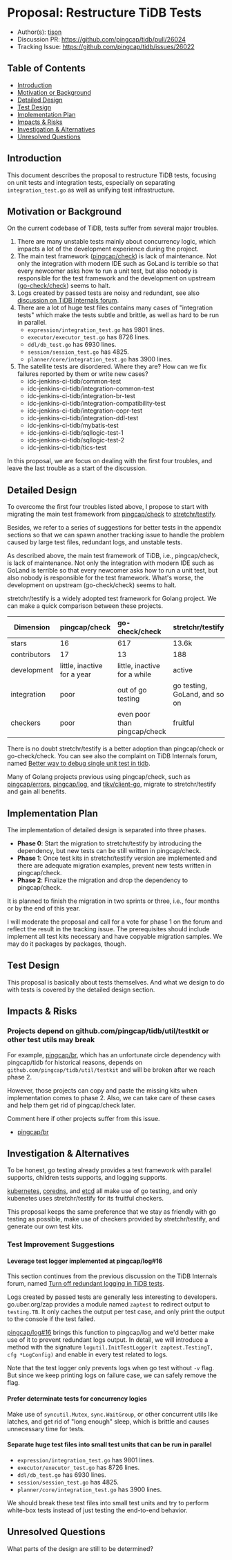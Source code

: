 # Proposal: Restructure TiDB Tests

- Author(s): [tison](http://github.com/tisonkun)
- Discussion PR: https://github.com/pingcap/tidb/pull/26024
- Tracking Issue: https://github.com/pingcap/tidb/issues/26022

## Table of Contents

* [Introduction](#introduction)
* [Motivation or Background](#motivation-or-background)
* [Detailed Design](#detailed-design)
* [Test Design](#test-design)
* [Implementation Plan](#implementation-plan)
* [Impacts & Risks](#impacts--risks)
* [Investigation & Alternatives](#investigation--alternatives)
* [Unresolved Questions](#unresolved-questions)

## Introduction

This document describes the proposal to restructure TiDB tests, focusing on unit tests and integration tests, especially on separating `integration_test.go` as well as unifying test infrastructure.

## Motivation or Background

On the current codebase of TiDB, tests suffer from several major troubles.

1. There are many unstable tests mainly about concurrency logic, which impacts a lot of the development experience during the project.
2. The main test framework ([pingcap/check](http://github.com/pingcap/check)) is lack of maintenance. Not only the integration with modern IDE such as GoLand is terrible so that every newcomer asks how to run a unit test, but also nobody is responsible for the test framework and the development on upstream ([go-check/check](https://github.com/go-check/check)) seems to halt.
3. Logs created by passed tests are noisy and redundant, see also [discussion on TiDB Internals forum](https://internals.tidb.io/t/topic/48).
4. There are a lot of huge test files contains many cases of "integration tests" which make the tests subtle and brittle, as well as hard to be run in parallel.
    * `expression/integration_test.go` has 9801 lines.
    * `executor/executor_test.go` has 8726 lines.
    * `ddl/db_test.go` has 6930 lines.
    * `session/session_test.go` has 4825.
    * `planner/core/integration_test.go` has 3900 lines.
5. The satellite tests are disordered. Where they are? How can we fix failures reported by them or write new cases?
    * idc-jenkins-ci-tidb/common-test
    * idc-jenkins-ci-tidb/integration-common-test 
    * idc-jenkins-ci-tidb/integration-br-test
    * idc-jenkins-ci-tidb/integration-compatibility-test
    * idc-jenkins-ci-tidb/integration-copr-test
    * idc-jenkins-ci-tidb/integration-ddl-test
    * idc-jenkins-ci-tidb/mybatis-test
    * idc-jenkins-ci-tidb/sqllogic-test-1
    * idc-jenkins-ci-tidb/sqllogic-test-2
    * idc-jenkins-ci-tidb/tics-test

In this proposal, we are focus on dealing with the first four troubles, and leave the last trouble as a start of the discussion.

## Detailed Design

To overcome the first four troubles listed above, I propose to start with migrating the main test framework from [pingcap/check](http://github.com/pingcap/check) to [stretchr/testify](https://github.com/stretchr/testify).

Besides, we refer to a series of suggestions for better tests in the appendix sections so that we can spawn another tracking issue to handle the problem caused by large test files, redundant logs, and unstable tests.

As described above, the main test framework of TiDB, i.e., pingcap/check, is lack of maintenance. Not only the integration with modern IDE such as GoLand is terrible so that every newcomer asks how to run a unit test, but also nobody is responsible for the test framework. What's worse, the development on upstream (go-check/check) seems to halt.

stretchr/testify is a widely adopted test framework for Golang project. We can make a quick comparison between these projects.

| Dimension    | pingcap/check               | go-check/check               | stretchr/testify              |
| ------------ | :-------------------------- | :--------------------------- | :---------------------------- |
| stars        | 16                          | 617                          | 13.6k                         |
| contributors | 17                          | 13                           | 188                           |
| development  | little, inactive for a year | little, inactive for a while | active                        |
| integration  | poor                        | out of go testing            | go testing, GoLand, and so on |
| checkers     | poor                        | even poor than pingcap/check | fruitful                      |

There is no doubt stretchr/testify is a better adoption than pingcap/check or go-check/check. You can see also the complaint on TiDB Internals forum, named [Better way to debug single unit test in tidb](https://internals.tidb.io/t/topic/141).

Many of Golang projects previous using pingcap/check, such as [pingcap/errors](https://github.com/pingcap/errors), [pingcap/log](https://github.com/pingcap/log), and [tikv/client-go](https://github.com/tikv/client-go), migrate to stretchr/testify and gain all benefits.

## Implementation Plan

The implementation of detailed design is separated into three phases.

* **Phase 0**: Start the migration to stretchr/testify by introducing the dependency, but new tests can be still written in pingcap/check.
* **Phase 1**: Once test kits in stretchr/testify version are implemented and there are adequate migration examples, prevent new tests written in pingcap/check.
* **Phase 2**: Finalize the migration and drop the dependency to pingcap/check.

It is planned to finish the migration in two sprints or three, i.e., four months or by the end of this year.

I will moderate the proposal and call for a vote for phase 1 on the forum and reflect the result in the tracking issue. The prerequisites should include implement all test kits necessary and have copyable migration samples. We may do it packages by packages, though.

## Test Design

This proposal is basically about tests themselves. And what we design to do with tests is covered by the detailed design section.

## Impacts & Risks

### Projects depend on github.com/pingcap/tidb/util/testkit or other test utils may break

For example, [pingcap/br](http://github.com/pingcap/br), which has an unfortunate circle dependency with pingcap/tidb for historical reasons, depends on `github.com/pingcap/tidb/util/testkit` and will be broken after we reach phase 2.

However, those projects can copy and paste the missing kits when implementation comes to phase 2. Also, we can take care of these cases and help them get rid of pingcap/check later.

Comment here if other projects suffer from this issue.

* [pingcap/br](http://github.com/pingcap/br)

## Investigation & Alternatives

To be honest, go testing already provides a test framework with parallel supports, children tests supports, and logging supports.

[kubernetes](https://github.com/kubernetes/kubernetes), [coredns](https://github.com/coredns/coredns), and [etcd](https://github.com/etcd-io/etcd) all make use of go testing, and only kubenetes uses stretchr/testify for its fruitful checkers.

This proposal keeps the same preference that we stay as friendly with go testing as possible, make use of checkers provided by stretchr/testify, and generate our own test kits.

### Test Improvement Suggestions

#### Leverage test logger implemented at pingcap/log#16

This section continues from the previous discussion on the TiDB Internals forum, named [Turn off redundant logging in TiDB tests](https://internals.tidb.io/t/topic/48).

Logs created by passed tests are generally less interesting to developers. go.uber.org/zap provides a module named `zaptest` to redirect output to `testing.TB`. It only caches the output per test case, and only print the output to the console if the test failed.

[pingcap/log#16](https://github.com/pingcap/log/pull/16) brings this function to pingcap/log and we'd better make use of it to prevent redundant logs output. In detail, we will introduce a method with the signature `logutil.InitTestLogger(t zaptest.TestingT, cfg *LogConfig)` and enable in every test related to logs.

Note that the test logger only prevents logs when go test without `-v` flag. But since we keep printing logs on failure case, we can safely remove the flag.

#### Prefer determinate tests for concurrency logics

Make use of `syncutil.Mutex`, `sync.WaitGroup`, or other concurrent utils like latches, and get rid of "long enough" sleep, which is brittle and causes unnecessary time for tests.

#### Separate huge test files into small test units that can be run in parallel

* `expression/integration_test.go` has 9801 lines.
* `executor/executor_test.go` has 8726 lines.
* `ddl/db_test.go` has 6930 lines.
* `session/session_test.go` has 4825.
* `planner/core/integration_test.go` has 3900 lines.

We should break these test files into small test units and try to perform white-box tests instead of just testing the end-to-end behavior.

## Unresolved Questions

What parts of the design are still to be determined?
